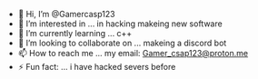 - 👋 Hi, I’m @Gamercasp123
- 👀 I’m interested in ... in hacking makeing new software 
- 🌱 I’m currently learning ... c++
- 💞️ I’m looking to collaborate on ... makeing a discord bot 
- 📫 How to reach me ... my email: Gamer_csap123@proton.me
- ⚡ Fun fact: ... i have hacked severs before 

<!---
Gamercasp123/Gamercasp123 is a ✨ special ✨ repository because its `README.md` (this file) appears on your GitHub profile.
You can click the Preview link to take a look at your changes.
--->
